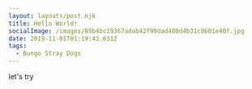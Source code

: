 ```yaml
---
layout: layouts/post.njk
title: Hello World!
socialImage: /images/89b4bc19367adab42f99dad480d4b31c8601e40f.jpg
date: 2019-11-01T01:19:43.631Z
tags:
  - Bungo Stray Dogs
---
```

let's try
